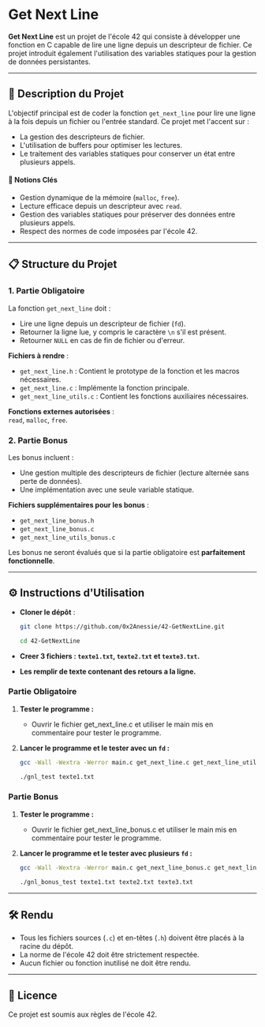 # Get Next Line

**Get Next Line** est un projet de l'école 42 qui consiste à développer une fonction en C capable de lire une ligne depuis un descripteur de fichier. Ce projet introduit également l'utilisation des variables statiques pour la gestion de données persistantes.

---

## 📝 Description du Projet

L'objectif principal est de coder la fonction `get_next_line` pour lire une ligne à la fois depuis un fichier ou l'entrée standard. Ce projet met l'accent sur :

- La gestion des descripteurs de fichier.
- L'utilisation de buffers pour optimiser les lectures.
- Le traitement des variables statiques pour conserver un état entre plusieurs appels.

#### 🔑 Notions Clés

- Gestion dynamique de la mémoire (`malloc`, `free`).
- Lecture efficace depuis un descripteur avec `read`.
- Gestion des variables statiques pour préserver des données entre plusieurs appels.
- Respect des normes de code imposées par l'école 42.

---

## 📋 Structure du Projet

### 1. Partie Obligatoire

La fonction `get_next_line` doit :

- Lire une ligne depuis un descripteur de fichier (`fd`).
- Retourner la ligne lue, y compris le caractère `\n` s'il est présent.
- Retourner `NULL` en cas de fin de fichier ou d'erreur.

**Fichiers à rendre** :

- `get_next_line.h` : Contient le prototype de la fonction et les macros nécessaires.
- `get_next_line.c` : Implémente la fonction principale.
- `get_next_line_utils.c` : Contient les fonctions auxiliaires nécessaires.

**Fonctions externes autorisées** :  
`read`, `malloc`, `free`.

### 2. Partie Bonus

Les bonus incluent :

- Une gestion multiple des descripteurs de fichier (lecture alternée sans perte de données).
- Une implémentation avec une seule variable statique.

**Fichiers supplémentaires pour les bonus** :

- `get_next_line_bonus.h`
- `get_next_line_bonus.c`
- `get_next_line_utils_bonus.c`

Les bonus ne seront évalués que si la partie obligatoire est **parfaitement fonctionnelle**.

---

## ⚙️ Instructions d'Utilisation

- **Cloner le dépôt** :  
   ```bash
   git clone https://github.com/0x2Anessie/42-GetNextLine.git
   ```
   ```bash
   cd 42-GetNextLine
   ```
- **Creer 3 fichiers : `texte1.txt`, `texte2.txt` et `texte3.txt`.**

- **Les remplir de texte contenant des retours a la ligne.**

### Partie Obligatoire

1. **Tester le programme :**
   - Ouvrir le fichier get_next_line.c et utiliser le main mis en commentaire pour tester le programme.
  
2. **Lancer le programme et le tester avec un `fd` :**
   ```bash
   gcc -Wall -Wextra -Werror main.c get_next_line.c get_next_line_utils.c -o gnl_test
   ```
   ```bash
   ./gnl_test texte1.txt
   ```

### Partie Bonus

1. **Tester le programme :**
   - Ouvrir le fichier get_next_line_bonus.c et utiliser le main mis en commentaire pour tester le programme.

2. **Lancer le programme et le tester avec plusieurs `fd` :**
   ```bash
   gcc -Wall -Wextra -Werror main.c get_next_line_bonus.c get_next_line_utils_bonus.c -o gnl_bonus_test
   ```
   ```bash
   ./gnl_bonus_test texte1.txt texte2.txt texte3.txt
   ```

--- 

## 🛠️ Rendu

- Tous les fichiers sources (`.c`) et en-têtes (`.h`) doivent être placés à la racine du dépôt.
- La norme de l'école 42 doit être strictement respectée.
- Aucun fichier ou fonction inutilisé ne doit être rendu.

---

## 📜 Licence

Ce projet est soumis aux règles de l'école 42.
